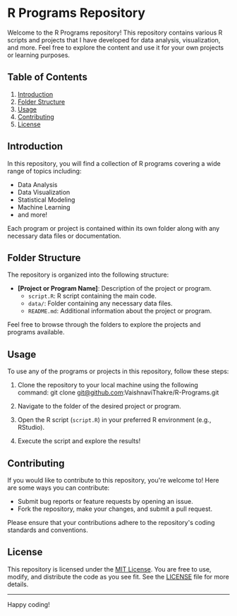# R Programs Repository

Welcome to the R Programs repository! This repository contains various R scripts and projects that I have developed for data analysis, visualization, and more. Feel free to explore the content and use it for your own projects or learning purposes.

## Table of Contents

1. [Introduction](#introduction)
2. [Folder Structure](#folder-structure)
3. [Usage](#usage)
4. [Contributing](#contributing)
5. [License](#license)

## Introduction

In this repository, you will find a collection of R programs covering a wide range of topics including:

- Data Analysis
- Data Visualization
- Statistical Modeling
- Machine Learning
- and more!

Each program or project is contained within its own folder along with any necessary data files or documentation.

## Folder Structure

The repository is organized into the following structure:

- **[Project or Program Name]**: Description of the project or program.
  - `script.R`: R script containing the main code.
  - `data/`: Folder containing any necessary data files.
  - `README.md`: Additional information about the project or program.

Feel free to browse through the folders to explore the projects and programs available.

## Usage

To use any of the programs or projects in this repository, follow these steps:

1. Clone the repository to your local machine using the following command:
git clone git@github.com:VaishnaviThakre/R-Programs.git

2. Navigate to the folder of the desired project or program.

3. Open the R script (`script.R`) in your preferred R environment (e.g., RStudio).

4. Execute the script and explore the results!

## Contributing

If you would like to contribute to this repository, you're welcome to! Here are some ways you can contribute:

- Submit bug reports or feature requests by opening an issue.
- Fork the repository, make your changes, and submit a pull request.

Please ensure that your contributions adhere to the repository's coding standards and conventions.

## License

This repository is licensed under the [MIT License](LICENSE). You are free to use, modify, and distribute the code as you see fit. See the [LICENSE](LICENSE) file for more details.

---

Happy coding!
